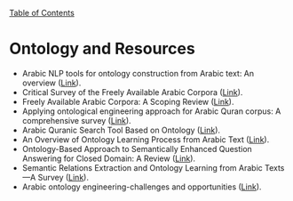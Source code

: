 [Table of Contents](README.md)

# Ontology and Resources
- Arabic NLP tools for ontology construction from Arabic text: An overview ([Link](https://ieeexplore.ieee.org/abstract/document/7162980)).
- Critical Survey of the Freely Available Arabic Corpora ([Link](https://arxiv.org/abs/1702.07835v1)).
- Freely Available Arabic Corpora: A Scoping Review ([Link](https://www.sciencedirect.com/science/article/pii/S2666990022000015)).
- Applying ontological engineering approach for Arabic Quran corpus: A comprehensive survey ([Link](https://ieeexplore.ieee.org/abstract/document/7397287)).
- Arabic Quranic Search Tool Based on Ontology ([Link](https://link.springer.com/chapter/10.1007/978-3-319-41754-7_52)).
- An Overview of Ontology Learning Process from Arabic Text ([Link](https://journals.ekb.eg/article_81877.html)).
- Ontology-Based Approach to Semantically Enhanced Question Answering for Closed Domain: A Review  ([Link](https://www.mdpi.com/2078-2489/12/5/200)).
- Semantic Relations Extraction and Ontology Learning from Arabic Texts—A Survey ([Link](https://link.springer.com/chapter/10.1007/978-3-319-67056-0_11)).
- Arabic ontology engineering-challenges and opportunities ([Link](https://dl.acm.org/doi/abs/10.1145/1980822.1980824)).
